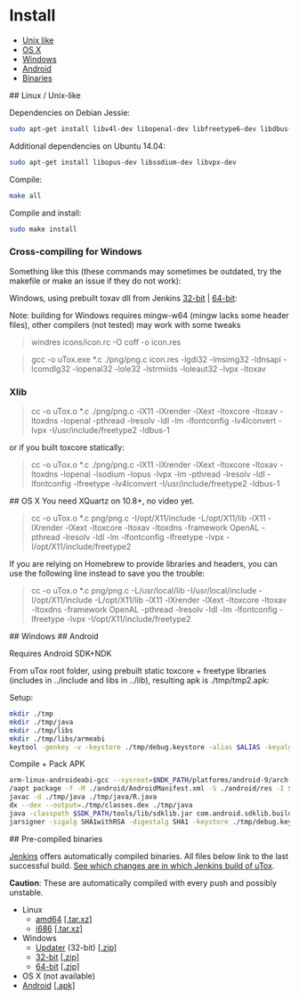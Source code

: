 # Install

- [Unix like](#unix)
- [OS X](#osx)
- [Windows](#windows)
- [Android](#android)
- [Binaries](#binaries)

<a name="unix" />
## Linux / Unix-like

Dependencies on Debian Jessie:
```bash
sudo apt-get install libv4l-dev libopenal-dev libfreetype6-dev libdbus-1-dev libxrender-dev libfontconfig1-dev libxext-dev
```

Additional dependencies on Ubuntu 14.04:
```bash
sudo apt-get install libopus-dev libsodium-dev libvpx-dev
```

Compile:
```bash
make all
```

Compile and install:
```bash
sudo make install
```

### Cross-compiling for Windows

Something like this (these commands may sometimes be outdated, try the makefile or make an issue if they do not work):

Windows, using prebuilt toxav dll from Jenkins [32-bit](https://jenkins.libtoxcore.so/job/toxcore_win32_dll/) | [64-bit](https://jenkins.libtoxcore.so/job/toxcore_win64_dll/):

Note: building for Windows requires mingw-w64 (mingw lacks some header files), other compilers (not tested) may work with some tweaks

> windres icons/icon.rc -O coff -o icon.res

> gcc -o uTox.exe *.c ./png/png.c icon.res -lgdi32 -lmsimg32 -ldnsapi -lcomdlg32 -lopenal32 -lole32 -lstrmiids -loleaut32 -lvpx -ltoxav

### Xlib

> cc -o uTox.o *.c ./png/png.c -lX11 -lXrender -lXext -ltoxcore -ltoxav -ltoxdns -lopenal -pthread -lresolv -ldl -lm -lfontconfig -lv4lconvert -lvpx -I/usr/include/freetype2 -ldbus-1

or if you built toxcore statically:

> cc -o uTox.o *.c ./png/png.c -lX11 -lXrender -lXext -ltoxcore -ltoxav -ltoxdns -lopenal -lsodium -lopus -lvpx -lm -pthread -lresolv -ldl -lfontconfig -lfreetype -lv4lconvert -I/usr/include/freetype2 -ldbus-1

<a name="osx" />
## OS X
You need XQuartz on 10.8+, no video yet.

> cc -o uTox.o *.c png/png.c -I/opt/X11/include -L/opt/X11/lib -lX11 -lXrender -lXext -ltoxcore -ltoxav -ltoxdns -framework OpenAL -pthread -lresolv -ldl -lm -lfontconfig -lfreetype -lvpx -I/opt/X11/include/freetype2

If you are relying on Homebrew to provide libraries and headers, you can use the following line instead to save you the trouble:

> cc -o uTox.o *.c png/png.c -L/usr/local/lib -I/usr/local/include -I/opt/X11/include -L/opt/X11/lib -lX11 -lXrender -lXext -ltoxcore -ltoxav -ltoxdns -framework OpenAL -pthread -lresolv -ldl -lm -lfontconfig -lfreetype -lvpx -I/opt/X11/include/freetype2

<a name="windows" />
## Windows

<a name="android" />
## Android

Requires Android SDK+NDK

From uTox root folder, using prebuilt static toxcore + freetype libraries (includes in ../include and libs in ../lib), resulting apk is ./tmp/tmp2.apk:

Setup:

```bash
mkdir ./tmp
mkdir ./tmp/java
mkdir ./tmp/libs
mkdir ./tmp/libs/armeabi
keytool -genkey -v -keystore ./tmp/debug.keystore -alias $ALIAS -keyalg RSA -keysize 2048 -validity 20000
```

Compile + Pack APK

```bash
arm-linux-androideabi-gcc --sysroot=$NDK_PATH/platforms/android-9/arch-arm/ -I../include/freetype2/ -I../include/ ./*.c ./png/png.c -llog -landroid -lEGL -lGLESv2 -lOpenSLES ../lib/libtoxcore.a ../lib/libtoxdns.a ../lib/libtoxav.a ../lib/libsodium.a ../lib/libopus.a ../lib/libvpx.a ../lib/libfreetype.a -lm -lz -ldl -shared -o ./tmp/libs/armeabi/libn.so
/aapt package -f -M ./android/AndroidManifest.xml -S ./android/res -I $SDK_PATH/platforms/android-10/android.jar -F ./tmp/tmp1.apk -J ./tmp/java
javac -d ./tmp/java ./tmp/java/R.java
dx --dex --output=./tmp/classes.dex ./tmp/java
java -classpath $SDK_PATH/tools/lib/sdklib.jar com.android.sdklib.build.ApkBuilderMain ./tmp/tmp2.apk -u -z ./tmp/tmp1.apk -f ./tmp/classes.dex -nf ./tmp/libs
jarsigner -sigalg SHA1withRSA -digestalg SHA1 -keystore ./tmp/debug.keystore -storepass $PASSWORD ./tmp/tmp2.apk $ALIAS
```

<a name="binaries" />
## Pre-compiled binaries

[Jenkins](https://jenkins.libtoxcore.so) offers automatically compiled binaries. All files below link to the last successful build. [See which changes are in which Jenkins build of uTox](https://jenkins.libtoxcore.so/job/Sync%20uTox/changes).

**Caution**: These are automatically compiled with every push and possibly unstable.

- Linux
  - [amd64](https://jenkins.libtoxcore.so/view/Clients/job/uTox_linux_amd64/) [[.tar.xz]](https://jenkins.libtoxcore.so/view/Clients/job/uTox_linux_amd64/lastSuccessfulBuild/artifact/utox/utox_linux_amd64.tar.xz)
  - [i686](https://jenkins.libtoxcore.so/view/Clients/job/uTox_linux_i686/) [[.tar.xz]](https://jenkins.libtoxcore.so/view/Clients/job/uTox_linux_i686/lastSuccessfulBuild/artifact/utox/utox_linux_i686.tar.xz)
- Windows
  - [Updater](https://jenkins.libtoxcore.so/view/Clients/job/utox_update_win32/) (32-bit) [[.zip]](https://jenkins.libtoxcore.so/view/Clients/job/utox_update_win32/lastSuccessfulBuild/artifact/utox-updater.zip)
  - [32-bit](https://jenkins.libtoxcore.so/view/Clients/job/uTox_win32/) [[.zip]](https://jenkins.libtoxcore.so/view/Clients/job/uTox_win32/lastSuccessfulBuild/artifact/utox/utox_win32.zip)
  - [64-bit](https://jenkins.libtoxcore.so/view/Clients/job/uTox_win64/) [[.zip]](https://jenkins.libtoxcore.so/view/Clients/job/uTox_win64/lastSuccessfulBuild/artifact/utox/utox_win64.zip)
- OS X (not available)
- [Android](https://jenkins.libtoxcore.so/view/Clients/job/uTox_android/) [[.apk]](https://jenkins.libtoxcore.so/view/Clients/job/uTox_android/lastSuccessfulBuild/artifact/future.apk)
